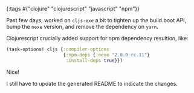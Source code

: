 {:tags #{"clojure" "clojurescript" "javascript" "npm"}}

Past few days, worked on `cljs-exe` a bit to tighten up the build.boot API, bump the `nexe` version, and remove the dependency on `yarn`.

Clojurescript crucially added support for npm dependency resultion, like:

```clojure
(task-options! cljs {:compiler-options
                     {:npm-deps {:nexe "2.0.0-rc.11"}
                      :install-deps true}})
```

Nice!

I still have to update the generated README to indicate the changes.
